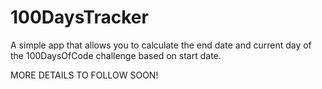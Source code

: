 # 100DaysTracker
A simple app that allows you to calculate the end date and current day of the 100DaysOfCode challenge based on start date.

MORE DETAILS TO FOLLOW SOON!

